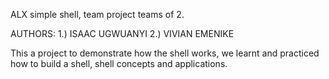 ALX simple shell, team project
teams of 2.

AUTHORS: 
1.) ISAAC UGWUANYI
2.) VIVIAN EMENIKE

This a project to demonstrate how the shell works, we learnt and practiced how to build a shell, shell concepts and applications. 
